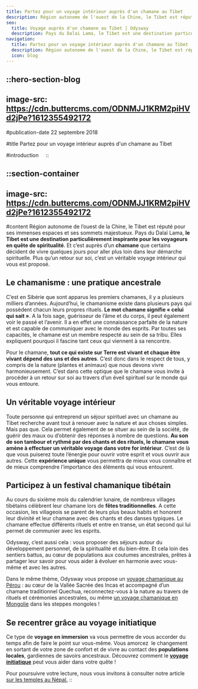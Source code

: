 ```yaml
---
title: Partez pour un voyage intérieur auprès d'un chamane au Tibet
description: Région autonome de l'ouest de la Chine, le Tibet est réputé pour ses immenses espaces et ses sommets majestueux. Pays du Dalai Lama, le Tibet est une destination particulièrement inspirante pour les voyageurs en quête de spiritualité . Et c'est auprès d'un chamane que certains decident de vivre quelques jours ...
seo:
  title: Voyage auprès d'un chamane au Tibet | Odysway
  description: Pays du Dalai Lama, le Tibet est une destination particulièrement inspirante pour les voyageurs en quête de spiritualité.
navigation:
  title: Partez pour un voyage intérieur auprès d'un chamane au Tibet
  description: Région autonome de l'ouest de la Chine, le Tibet est réputé pour ses immenses espaces et ses sommets majestueux. Pays du Dalai Lama, le Tibet est une destination particulièrement inspirante pour les voyageurs en quête de spiritualité . Et c'est auprès d'un chamane que certains decident de vivre quelques jours ...
  icon: blog
---
```


::hero-section-blog
---
image-src: https://cdn.buttercms.com/ODNMJJ1KRM2piHVd2jPe?1612355492172
---
#publication-date
22 septembre 2018

#title
Partez pour un voyage intérieur auprès d'un chamane au Tibet

#introduction
   
::

::section-container
---
image-src: https://cdn.buttercms.com/ODNMJJ1KRM2piHVd2jPe?1612355492172
---
#content
Région autonome de l’ouest de la Chine, le Tibet est réputé pour ses immenses espaces et ses sommets majestueux. Pays du Dalaï Lama, **le Tibet est une destination particulièrement inspirante pour les voyageurs en quête de spiritualité**. Et c’est auprès d’un **chamane** que certains décident de vivre quelques jours pour aller plus loin dans leur démarche spirituelle. Plus qu’un retour sur soi, c’est un véritable voyage intérieur qui vous est proposé.

## Le chamanisme : une pratique ancestrale

C’est en Sibérie que sont apparus les premiers chamanes, il y a plusieurs milliers d’années. Aujourd’hui, le chamanisme existe dans plusieurs pays qui possèdent chacun leurs propres rituels. **Le mot chamane signifie « celui qui sait »**. A la fois sage, guérisseur de l’âme et du corps, il peut également voir le passé et l’avenir. Il a en effet une connaissance parfaite de la nature et est capable de communiquer avec le monde des esprits. Par toutes ses capacités, le chamane est un membre respecté au sein de sa tribu. Elles expliquent pourquoi il fascine tant ceux qui viennent à sa rencontre.

Pour le chamane, **tout ce qui existe sur Terre est vivant et chaque être vivant dépend des uns et des autres**. C’est donc dans le respect de tous, y compris de la nature (plantes et animaux) que nous devons vivre harmonieusement. C’est dans cette optique que le chamane vous invite à procéder à un retour sur soi au travers d’un éveil spirituel sur le monde qui vous entoure.

## Un véritable voyage intérieur

Toute personne qui entreprend un séjour spirituel avec un chamane au Tibet recherche avant tout à renouer avec la nature et aux choses simples. Mais pas que. Cela permet également de se situer au sein de la société, de guérir des maux ou d’obtenir des réponses à nombre de questions. **Au son de son tambour et rythmé par des chants et des rituels, le chamane vous amène à effectuer un véritable voyage dans votre for intérieur**. C’est de là que vous puiserez toute l’énergie pour ouvrir votre esprit et vous ouvrir aux autres. Cette **expérience unique** vous permettra de mieux vous connaître et de mieux comprendre l’importance des éléments qui vous entourent.

## Participez à un festival chamanique tibétain

Au cours du sixième mois du calendrier lunaire, de nombreux villages tibétains célèbrent leur chamane lors de **fêtes traditionnelles**. A cette occasion, les villageois se parent de leurs plus beaux habits et honorent leur divinité et leur chamane avec des chants et des danses typiques. Le chamane effectue différents rituels et entre en transe, un état second qui lui permet de communier avec les esprits.

Odysway, c’est aussi cela : vous proposer des séjours autour du développement personnel, de la spiritualité et du bien-être. Et cela loin des sentiers battus, au cœur de populations aux coutumes ancestrales, prêtes à partager leur savoir pour vous aider à évoluer en harmonie avec vous-même et avec les autres. 

Dans le même thème, Odysway vous propose un [voyage chamanique au Pérou](https://odysway.com/voyages/voyage-chamanique-perou?utm_source=article&utm_medium=blog&utm_campaign=voyage+int%C3%A9rieur+chamane+tibet) : au cœur de la Vallée Sacrée des Incas et accompagné d’un chamane traditionnel Quechua, reconnectez-vous à la nature au travers de rituels et cérémonies ancestrales, ou même [un voyage chamanique en Mongolie](https://odysway.com/voyages/voyage-chamane-mongolie?utm_source=article&utm_medium=blog&utm_campaign=voyage+int%C3%A9rieur+chamane+tibet) dans les steppes mongoles !

## Se recentrer grâce au voyage initiatique 

Ce type de **voyage en immersion** va vous permettre de vous accorder du temps afin de faire le point sur vous-même. Vous amorcez  le changement en sortant de votre zone de confort et de vivre au contact des **populations locales**, gardiennes de savoirs ancestraux. Découvrez comment le [**voyage initiatique**](https://odysway.com/thematiques/voyage-initiatique) peut vous aider dans votre quête !

Pour poursuivre votre lecture, nous vous invitons à consulter notre article [sur les temples au Népal.](https://odysway.com/temples-nepal-lesquels-visiter)
::
